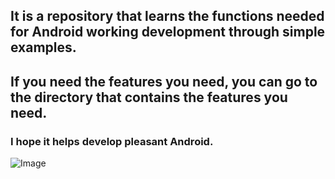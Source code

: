 ## It is a repository that learns the functions needed for Android working development through simple examples.
## If you need the features you need, you can go to the directory that contains the features you need.
### I hope it helps develop pleasant Android.
![Image](https://9to5google.com/wp-content/uploads/sites/4/2019/08/android_2019_logo_2.jpg?quality=82&strip=all&w=1600)

